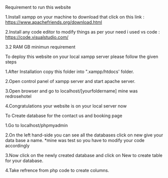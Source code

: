Requirement to run this website 

1.Install xampp on your machine to download that click on this link : https://www.apachefriends.org/download.html   

2.Install any code editor to modify things as per your need i used vs code : https://code.visualstudio.com/

3.2 RAM GB minimun requirement


To deploy this website on your local xampp server please follow the given steps

1.After Installation copy this folder into ".xampp/htdocs' folder.         

2.Open control panel of xampp server and start apache server.

3.Open browser and go to localhost/[yourfoldername] mine was redrosehotel

4.Congratulations your website is on your local server now

To Create database for the contact us and booking page

1.Go to localhost/phpmyadmin

2.On the left hand-side you can see all the databases click on new give your data base a name. *mine was test so you have to modify your code accordingly 

3.Now click on the newly created database and click on New  to create table for your database.

4.Take refrence from php code to create columns.

